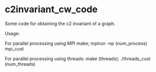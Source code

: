 # c2invariant_cw_code

Some code for obtaining the c2 invariant of a graph.

Usage:

For parallel processing using MPI
make;
mpirun -np (num_process) mpi_cust

For parallel processing using threads:
make (threads);
./threads_cust (num_threads)
